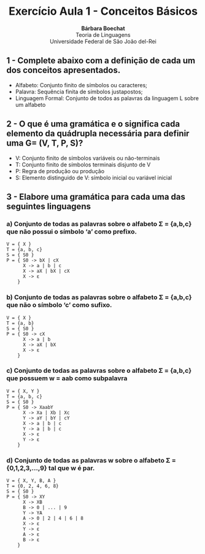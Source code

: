 <h1 style="text-align:center">Exercício Aula 1 - Conceitos Básicos</h1>
<p style="text-align:center">
<span style="font-weight: bold">Bárbara Boechat</span><br>
Teoria de Linguagens <br> Universidade Federal de São João del-Rei<br>
</p>

## 1 - Complete abaixo com a definição de cada um dos conceitos apresentados.

- Alfabeto: Conjunto finito de símbolos ou caracteres;
- Palavra: Sequência finita de símbolos justapostos;
- Linguagem Formal: Conjunto de todos as palavras da linguagem L sobre um alfabeto

## 2 - O que é uma gramática e o significa cada elemento da quádrupla necessária para definir uma G= (V, T, P, S)?

- V: Conjunto finito de símbolos variáveis ou não-terminais
- T: Conjunto finito de símbolos terminais disjunto de V
- P: Regra de produção ou produção
- S: Elemento distinguido de V: símbolo inicial ou variável inicial

## 3 - Elabore uma gramática para cada uma das seguintes linguagens

### a) Conjunto de todas as palavras sobre o alfabeto Σ = {a,b,c} que não possui o símbolo ‘a’ como prefixo.

    V = { X }
    T = {a, b, c}
    S = { S0 }
    P = { S0 -> bX | cX 
          X -> a | b | c
          X -> aX | bX | cX
          X -> ε
        }


### b) Conjunto de todas as palavras sobre o alfabeto Σ = {a,b,c} que não o símbolo ‘c’ como sufixo.

    V = { X }
    T = {a, b}
    S = { S0 }
    P = { S0 -> cX 
          X -> a | b 
          X -> aX | bX 
          X -> ε
        }

### c) Conjunto de todas as palavras sobre o alfabeto Σ = {a,b,c} que possuem w = aab como subpalavra

    V = { X, Y }
    T = {a, b, c}
    S = { S0 }
    P = { S0 -> XaabY 
          X -> Xa | Xb | Xc
          Y -> aY | bY | cY
          X -> a | b | c
          Y -> a | b | c
          X -> ε
          Y -> ε
        }


### d) Conjunto de todas as palavras w sobre o alfabeto Σ = {0,1,2,3,...,9} tal que w é par.

    V = { X, Y, B, A }
    T = {0, 2, 4, 6, 8}
    S = { S0 }
    P = { S0 -> XY
          X -> XB
          B -> 0 | ... | 9
          Y -> YA
          A -> 0 | 2 | 4 | 6 | 8
          X -> ε
          Y -> ε
          A -> ε
          B -> ε
        }
